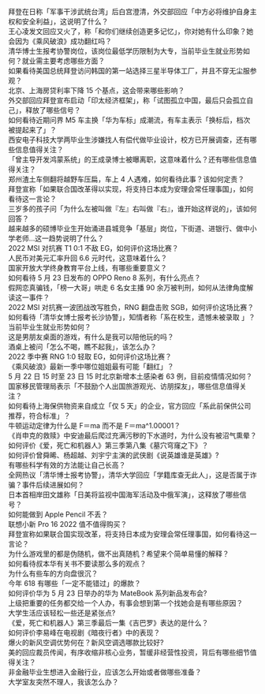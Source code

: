 拜登在日称「军事干涉武统台湾」后白宫澄清，外交部回应「中方必将维护自身主权和安全利益」，这说明了什么？  
王心凌发文回应又火了，称「和你们继续创造更多记忆」，你对她有什么印象？她会因为《乘风破浪》成功翻红吗？  
清华博士生报考协警岗位，该岗位最低学历限制为大专，当前毕业生就业形势如何？就业需主要考虑哪些方面？  
如果看待美国总统拜登访问韩国的第一站选择三星半导体工厂，并且不穿无尘服参观？  
北京、上海房贷利率下降 15 个基点，这会带来哪些影响？  
外交部回应拜登宣布启动「印太经济框架」，称「试图孤立中国，最后只会孤立自己」，释放了哪些信号？  
如何看待近期问界 M5 车主换「华为车标」成潮流，有车主表示「换标后，档次被提起来了」？  
西安电子科技大学两毕业生涉嫌找人有偿代做毕业设计，校方已开展调查，还有哪些信息值得关注？  
「曾主导开发鸿蒙系统」的王成录博士被曝离职，这意味着什么？还有哪些信息值得关注？  
郑州渣土车侧翻将越野车压扁，车上 4 人遇难，如何看待此事？该如何定责？  
拜登宣称「如果联合国改革得以实现，将支持日本成为安理会常任理事国」，如何看待这一言论？  
三岁多的孩子问「为什么左被叫做『左』右叫做『右』，谁开始这样说的」，该如何回答？  
越来越多的硕博毕业生开始涌进县城竞争「基层」岗位，下街道、进银行、做中小学老师…这一趋势说明了什么？  
2022 MSI 对抗赛 T1 0:1 不敌 EG，如何评价这场比赛？  
人民币对美元汇率升回 6.6 元时代，这意味着什么？  
国家开放大学终身教育平台上线，有哪些重要意义？  
如何看待 5 月 23 日发布的 OPPO Reno 8 系列，有什么亮点？  
假网恋真骗钱，「榜一大哥」哄走 6 名女主播 90 余万被判刑，如何从法律角度解读这一事件？  
2022 MSI 对抗赛一波团战改写胜负，RNG 翻盘击败 SGB，如何评价这场比赛？  
如何看待「清华女博士报考长沙协警」，知情者称「系在校生，遗憾未被录取 」？当前毕业生就业形势如何？  
这是男朋友桌面的游戏，有什么是我可以陪他玩的吗？  
酒桌上被问「怎么不喝，瞧不起我」，该怎么办？  
2022 季中赛 RNG 1:0 轻取 EG，如何评价这场比赛？  
《乘风破浪》最新一季中哪位姐姐最有可能「翻红」？  
5 月 22 日 15 时至 23 日 15 时北京新增本土感染者 63 例，目前疫情情况如何？  
国家移民管理局表示「不鼓励个人出国旅游观光、访朋探友」，哪些信息值得关注？  
如何看待上海保供物资来自成立「仅 5 天」的企业，官方回应「系此前保供公司推荐，符合标准」？  
牛顿运动定律为什么是 F＝ma 而不是 F＝ma^1.00001？  
《肖申克的救赎》中安迪最后爬过充满污秽的下水道时，为什么没有被沼气熏晕？  
如何评价《爱，死亡和机器人》第三季第八集《墓穴穹窿之下》？  
如何评价曾舜晞、杨超越、刘宇宁主演的武侠剧《说英雄谁是英雄》?  
有哪些科学有效的方法能让自己长高？  
全网热议「清华博士报考协警」，清华大学回应「学籍库查无此人」，这是否属于诈骗？事件后续进展如何？  
日本首相岸田文雄称「日美将监视中国海军活动及中俄军演」，这释放了哪些信号？  
如何能做到 Apple Pencil 不丢？  
联想小新 Pro 16 2022 值不值得购买？  
拜登宣称如果联合国实现改革，将支持日本成为安理会常任理事国，如何看待这一言论？  
为什么游戏里的都是伪随机，做不出真随机？希望来个简单易懂的解释？  
如何看待叔本华有关书不要读那么多的观点？  
为什么有些车的方向盘很沉？  
今年 618 有哪些「一定不能错过」的爆款？  
如何评价华为 5 月 23 日举办的华为 MateBook 系列新品发布会?  
上级把重要的任务都交给一个人办，有事会想到第一个找她会是有哪些原因？  
大学生活应该轻松一些还是紧张点?  
《爱，死亡和机器人》第三季最后一集《吉巴罗》表达的是什么？  
如何评价李易峰在电视剧《暗夜行者》中的表现？  
爆火的新风空调优势何在？新风空调选哪款比较好?  
美的回应裁员传闻，有序收缩非核心业务，暂缓非经营性投资，背后有哪些细节值得关注？  
非金融毕业生想进入金融行业，应该怎么开始或者做哪些准备？  
大学室友突然不理人，我该怎么办？  

